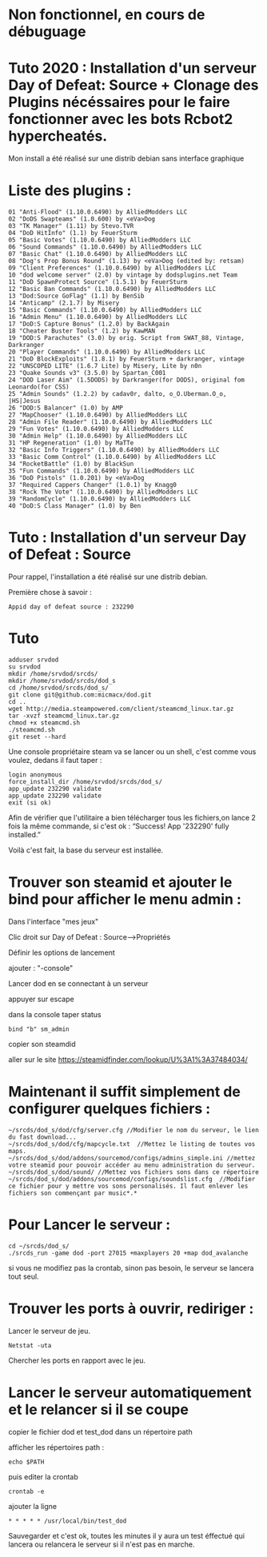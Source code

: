 # Non fonctionnel, en cours de débuguage

# Tuto 2020 : Installation d'un serveur Day of Defeat: Source + Clonage des Plugins nécéssaires pour le faire fonctionner avec les bots Rcbot2 hypercheatés.

Mon install a été réalisé sur une distrib debian sans interface graphique

# Liste des plugins :
```
01 "Anti-Flood" (1.10.0.6490) by AlliedModders LLC
02 "DoDS Swapteams" (1.0.600) by <eVa>Dog
03 "TK Manager" (1.11) by Stevo.TVR
04 "DoD HitInfo" (1.1) by FeuerSturm
05 "Basic Votes" (1.10.0.6490) by AlliedModders LLC
06 "Sound Commands" (1.10.0.6490) by AlliedModders LLC
07 "Basic Chat" (1.10.0.6490) by AlliedModders LLC
08 "Dog's Prop Bonus Round" (1.13) by <eVa>Dog (edited by: retsam)
09 "Client Preferences" (1.10.0.6490) by AlliedModders LLC
10 "dod welcome server" (2.0) by vintage by dodsplugins.net Team
11 "DoD SpawnProtect Source" (1.5.1) by FeuerSturm
12 "Basic Ban Commands" (1.10.0.6490) by AlliedModders LLC
13 "Dod:Source GoFlag" (1.1) by BenSib
14 "Anticamp" (2.1.7) by Misery
15 "Basic Commands" (1.10.0.6490) by AlliedModders LLC
16 "Admin Menu" (1.10.0.6490) by AlliedModders LLC
17 "DoD:S Capture Bonus" (1.2.0) by BackAgain
18 "Cheater Buster Tools" (1.2) by KawMAN
19 "DOD:S Parachutes" (3.0) by orig. Script from SWAT_88, Vintage, Darkranger
20 "Player Commands" (1.10.0.6490) by AlliedModders LLC
21 "DoD BlockExploits" (1.8.1) by FeuerSturm + darkranger, vintage
22 "UNSCOPED LITE" (1.6.7 Lite) by Misery, Lite by n0n
23 "Quake Sounds v3" (3.5.0) by Spartan_C001
24 "DOD Laser Aim" (1.5DODS) by Darkranger(for DODS), original fom Leonardo(for CSS)
25 "Admin Sounds" (1.2.2) by cadav0r, dalto, o_O.Uberman.O_o, |HS|Jesus
26 "DOD:S Balancer" (1.0) by AMP
27 "MapChooser" (1.10.0.6490) by AlliedModders LLC
28 "Admin File Reader" (1.10.0.6490) by AlliedModders LLC
29 "Fun Votes" (1.10.0.6490) by AlliedModders LLC
30 "Admin Help" (1.10.0.6490) by AlliedModders LLC
31 "HP Regeneration" (1.0) by MaTTe
32 "Basic Info Triggers" (1.10.0.6490) by AlliedModders LLC
33 "Basic Comm Control" (1.10.0.6490) by AlliedModders LLC
34 "RocketBattle" (1.0) by BlackSun
35 "Fun Commands" (1.10.0.6490) by AlliedModders LLC
36 "DoD Pistols" (1.0.201) by <eVa>Dog
37 "Required Cappers Changer" (1.0.1) by Knagg0
38 "Rock The Vote" (1.10.0.6490) by AlliedModders LLC
39 "RandomCycle" (1.10.0.6490) by AlliedModders LLC
40 "DoD:S Class Manager" (1.0) by Ben
```
# Tuto : Installation d'un serveur Day of Defeat : Source

Pour rappel, l'installation a été réalisé sur une distrib debian.

Première chose à savoir :
```
Appid day of defeat source : 232290
```

# Tuto
```
adduser srvdod
su srvdod
mkdir /home/srvdod/srcds/
mkdir /home/srvdod/srcds/dod_s
cd /home/srvdod/srcds/dod_s/
git clone git@github.com:micmacx/dod.git
cd ..
wget http://media.steampowered.com/client/steamcmd_linux.tar.gz
tar -xvzf steamcmd_linux.tar.gz
chmod +x steamcmd.sh
./steamcmd.sh
git reset --hard
```

Une console propriétaire steam va se lancer ou un shell, c'est comme vous voulez, dedans il faut taper :
```
login anonymous
force_install_dir /home/srvdod/srcds/dod_s/
app_update 232290 validate
app_update 232290 validate
exit (si ok)
```
Afin de vérifier que l'utilitaire a bien télécharger tous les fichiers,on lance 2 fois la même commande, si c'est ok : “Success! App '232290' fully installed.”

Voilà c'est fait, la base du serveur est installée.


# Trouver son steamid et ajouter le bind pour afficher le menu admin :

Dans l'interface "mes jeux"

Clic droit sur Day of Defeat : Source-->Propriétés

Définir les options de lancement

ajouter : "-console"

Lancer dod en se connectant à un serveur

appuyer sur escape

dans la console taper status
```
bind "b" sm_admin 
```
copier son steamdid

aller sur le site https://steamidfinder.com/lookup/U%3A1%3A37484034/

# Maintenant il suffit simplement de configurer quelques fichiers :
```
~/srcds/dod_s/dod/cfg/server.cfg //Modifier le nom du serveur, le lien du fast download...
~/srcds/dod_s/dod/cfg/mapcycle.txt  //Mettez le listing de toutes vos maps.
~/srcds/dod_s/dod/addons/sourcemod/configs/admins_simple.ini //mettez votre steamid pour pouvoir accéder au menu administration du serveur.
~/srcds/dod_s/dod/sound/ //Mettez vos fichiers sons dans ce répertoire
~/srcds/dod_s/dod/addons/sourcemod/configs/soundslist.cfg  //Modifier ce fichier pour y mettre vos sons personalisés. Il faut enlever les fichiers son commençant par music*.*
```
# Pour Lancer le serveur :
```
cd ~/srcds/dod_s/ 
./srcds_run -game dod -port 27015 +maxplayers 20 +map dod_avalanche
```
si vous ne modifiez pas la crontab, sinon pas besoin, le serveur se lancera tout seul.

# Trouver les ports à ouvrir, rediriger :
Lancer le serveur de jeu.
```
Netstat -uta
```
Chercher les ports en rapport avec le jeu.

# Lancer le serveur automatiquement et le relancer si il se coupe
copier le fichier dod et test_dod dans un répertoire path

afficher les répertoires path :
```
echo $PATH
```
puis editer la crontab
```
crontab -e
```
ajouter la ligne
```
* * * * * /usr/local/bin/test_dod
```
Sauvegarder et c'est ok, toutes les minutes il y aura un test éffectué qui lancera ou relancera le serveur si il n'est pas en marche.
